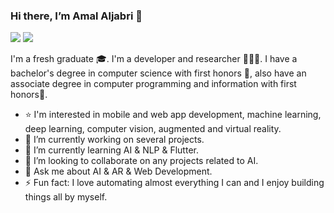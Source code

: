 ### Hi there, I’m Amal Aljabri 👋 

![](https://komarev.com/ghpvc/?username=AmalAljabri&color=ff69b4)
<a href="https://amalaljabri.github.io/"><img src="https://img.shields.io/badge/My Personal Website-%23161B22.svg?&logoColor=white" /></a>


I'm a fresh graduate 🎓. I'm a developer and researcher 👩🏻‍💻. I have a bachelor's degree in computer science with first honors 🏅, also have an associate degree in computer programming and information with first honors🥇.

- ⭐️ I'm interested in mobile and web app development, machine learning, deep learning, computer vision, augmented and virtual reality.
- 🔭 I’m currently working on several projects.
- 🌱 I’m currently learning AI & NLP & Flutter.
- 👯 I’m looking to collaborate on any projects related to AI.
- 💬 Ask me about AI & AR & Web Development.
- ⚡ Fun fact: I love automating almost everything I can and I enjoy building things all by myself.


